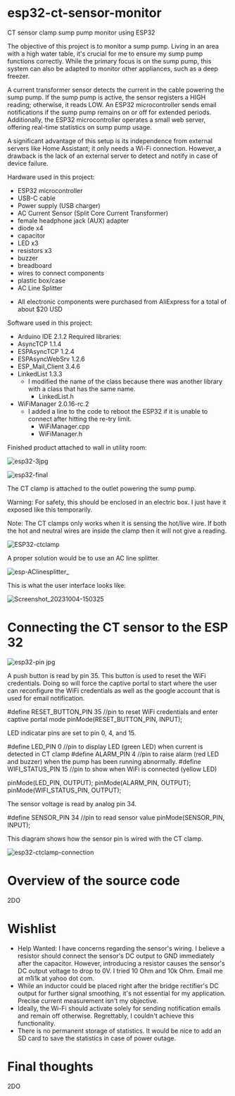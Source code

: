 # esp32-ct-sensor-monitor

CT sensor clamp sump pump monitor using ESP32

The objective of this project is to monitor a sump pump. Living in an area with a high water table, it's crucial for me to ensure my sump pump functions correctly. While the primary focus is on the sump pump, this system can also be adapted to monitor other appliances, such as a deep freezer.

A current transformer sensor detects the current in the cable powering the sump pump. If the sump pump is active, the sensor registers a HIGH reading; otherwise, it reads LOW. An ESP32 microcontroller sends email notifications if the sump pump remains on or off for extended periods. Additionally, the ESP32 microcontroller operates a small web server, offering real-time statistics on sump pump usage.

A significant advantage of this setup is its independence from external servers like Home Assistant; it only needs a Wi-Fi connection. However, a drawback is the lack of an external server to detect and notify in case of device failure.

Hardware used in this project:
- ESP32 microcontroller
- USB-C cable
- Power supply (USB charger)
- AC Current Sensor (Split Core Current Transformer)
- female headphone jack (AUX) adapter
- diode x4
- capacitor
- LED x3
- resistors x3
- buzzer
- breadboard
- wires to connect components
- plastic box/case
- AC Line Splitter

* All electronic components were purchased from AliExpress for a total of about $20 USD

Software used in this project:
- Arduino IDE 2.1.2
Required libraries:
- AsyncTCP 1.1.4
- ESPAsyncTCP 1.2.4
- ESPAsyncWebSrv 1.2.6
- ESP_Mail_Client 3.4.6
- LinkedList 1.3.3
    * I modified the name of the class because there was another library with a class that has the same name.
      * LinkedList.h
- WiFiManager 2.0.16-rc.2
    * I added a line to the code to reboot the ESP32 if it is unable to connect after hitting the re-try limit.
      * WiFiManager.cpp
      * WiFiManager.h

Finished product attached to wall in utility room:

![esp32-3jpg](https://github.com/m1i1k/esp32-ct-sensor-monitor/assets/41442342/5395bcee-59c1-42b9-94e4-00821c8582bd)

![esp32-final](https://github.com/m1i1k/esp32-ct-sensor-monitor/assets/41442342/51f954e0-9a7b-46af-90c4-b55ec9695ccb)

The CT clamp is attached to the outlet powering the sump pump. 

Warning: For safety, this should be enclosed in an electric box. I just have it exposed like this temporarily.

Note: The CT clamps only works when it is sensing the hot/live wire. If both the hot and neutral wires are inside the clamp then it will not give a reading.

![ESP32-ctclamp](https://github.com/m1i1k/esp32-ct-sensor-monitor/assets/41442342/c730da7e-ef25-4493-9c2e-4aa24c80de8d)

A proper solution would be to use an AC line splitter.

![esp-AClinesplitter_](https://github.com/m1i1k/esp32-ct-sensor-monitor/assets/41442342/4b08906d-db6f-4e78-bb63-ce0a82da00bd)

This is what the user interface looks like:

![Screenshot_20231004-150325](https://github.com/m1i1k/esp32-ct-sensor-monitor/assets/41442342/10c0ab20-61c1-4b71-8044-265483c92eac)


# Connecting the CT sensor to the ESP 32

![esp32-pin jpg](https://github.com/m1i1k/esp32-ct-sensor-monitor/assets/41442342/563f13cd-90d6-40bf-8863-5e853e8903ae)

A push button is read by pin 35. This button is used to reset the WiFi credentials. Doing so will force the captive portal to start where the user can reconfigure the WiFi credentials as well as the google account that is used for email notification.

#define RESET_BUTTON_PIN 35        //pin to reset WiFi credentials and enter captive portal mode
pinMode(RESET_BUTTON_PIN, INPUT);

LED indicatar pins are set to pin 0, 4, and 15. 

#define LED_PIN 0                  //pin to display LED (green LED) when current is detected in CT clamp
#define ALARM_PIN 4                //pin to raise alarm (red LED and buzzer) when the pump has been running abnormally.
#define WIFI_STATUS_PIN 15         //pin to show when WiFi is connected (yellow LED)

pinMode(LED_PIN, OUTPUT);
pinMode(ALARM_PIN, OUTPUT);  
pinMode(WIFI_STATUS_PIN, OUTPUT);

The sensor voltage is read by analog pin 34. 

#define SENSOR_PIN 34              //pin to read sensor value
pinMode(SENSOR_PIN, INPUT);

This diagram shows how the sensor pin is wired with the CT clamp. 

![esp32-ctclamp-connection](https://github.com/m1i1k/esp32-ct-sensor-monitor/assets/41442342/b4badb9e-d87b-494a-ac7f-119ddde331e4)


# Overview of the source code

2DO

# Wishlist

- Help Wanted: I have concerns regarding the sensor's wiring. I believe a resistor should connect the sensor's DC output to GND immediately after the capacitor. However, introducing a resistor causes the sensor's DC output voltage to drop to 0V. I tried 10 Ohm and 10k Ohm. Email me at m1i1k at yahoo dot com.
- While an inductor could be placed right after the bridge rectifier's DC output for further signal smoothing, it's not essential for my application. Precise current measurement isn't my objective.
- Ideally, the Wi-Fi should activate solely for sending notification emails and remain off otherwise. Regrettably, I couldn't achieve this functionality.
- There is no permanent storage of statistics. It would be nice to add an SD card to save the statistics in case of power outage.

# Final thoughts

2DO
